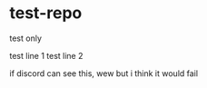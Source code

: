 # test-repo
test only

test line 1
test line 2

if discord can see this, wew
but i think it would fail
